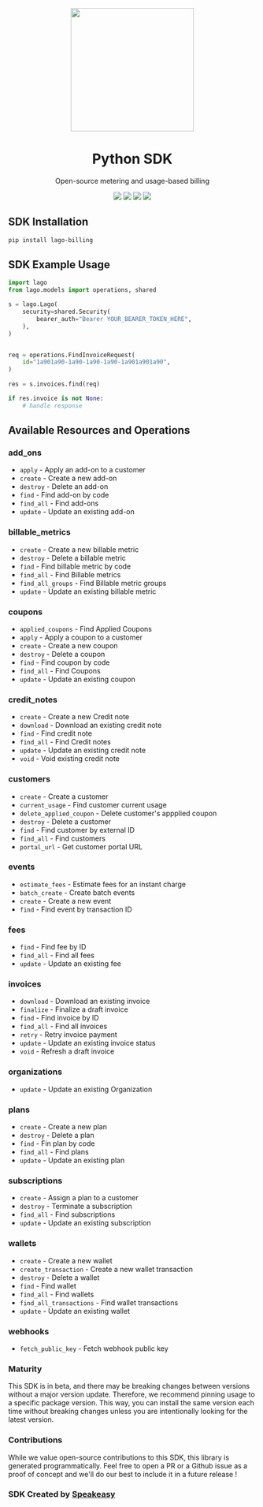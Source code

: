 <div align="center">
    <img src="https://user-images.githubusercontent.com/6267663/230070609-43e6bc4c-e839-49ac-82b8-04ebc5ff3a89.svg" width="250">
    <h1>Python SDK</h1>
   <p>Open-source metering and usage-based billing</p>
   <a href="https://doc.getlago.com/docs/api/intro"><img src="https://img.shields.io/static/v1?label=Docs&message=API Ref&color=000&style=for-the-badge" /></a>
   <a href="https://github.com/speakeasy-sdks/lago-python/actions"><img src="https://img.shields.io/github/actions/workflow/status/speakeasy-sdks/lago-python/speakeasy_sdk_generation.yml?style=for-the-badge" /></a>
  <a href="https://opensource.org/licenses/MIT"><img src="https://img.shields.io/badge/License-MIT-blue.svg?style=for-the-badge" /></a>
  <a href="https://github.com/speakeasy-sdks/lago-python/releases"><img src="https://img.shields.io/github/v/release/speakeasy-sdks/lago-python?sort=semver&style=for-the-badge" /></a>
</div>


<!-- Start SDK Installation -->
## SDK Installation

```bash
pip install lago-billing
```
<!-- End SDK Installation -->

## SDK Example Usage
<!-- Start SDK Example Usage -->
```python
import lago
from lago.models import operations, shared

s = lago.Lago(
    security=shared.Security(
        bearer_auth="Bearer YOUR_BEARER_TOKEN_HERE",
    ),
)


req = operations.FindInvoiceRequest(
    id="1a901a90-1a90-1a90-1a90-1a901a901a90",
)
    
res = s.invoices.find(req)

if res.invoice is not None:
    # handle response
```
<!-- End SDK Example Usage -->

<!-- Start SDK Available Operations -->
## Available Resources and Operations


### add_ons

* `apply` - Apply an add-on to a customer
* `create` - Create a new add-on
* `destroy` - Delete an add-on
* `find` - Find add-on by code
* `find_all` - Find add-ons
* `update` - Update an existing add-on

### billable_metrics

* `create` - Create a new billable metric
* `destroy` - Delete a billable metric
* `find` - Find billable metric by code
* `find_all` - Find Billable metrics
* `find_all_groups` - Find Billable metric groups
* `update` - Update an existing billable metric

### coupons

* `applied_coupons` - Find Applied Coupons
* `apply` - Apply a coupon to a customer
* `create` - Create a new coupon
* `destroy` - Delete a coupon
* `find` - Find coupon by code
* `find_all` - Find Coupons
* `update` - Update an existing coupon

### credit_notes

* `create` - Create a new Credit note
* `download` - Download an existing credit note
* `find` - Find credit note
* `find_all` - Find Credit notes
* `update` - Update an existing credit note
* `void` - Void existing credit note

### customers

* `create` - Create a customer
* `current_usage` - Find customer current usage
* `delete_applied_coupon` - Delete customer's appplied coupon
* `destroy` - Delete a customer
* `find` - Find customer by external ID
* `find_all` - Find customers
* `portal_url` - Get customer portal URL

### events

* `estimate_fees` - Estimate fees for an instant charge
* `batch_create` - Create batch events
* `create` - Create a new event
* `find` - Find event by transaction ID

### fees

* `find` - Find fee by ID
* `find_all` - Find all fees
* `update` - Update an existing fee

### invoices

* `download` - Download an existing invoice
* `finalize` - Finalize a draft invoice
* `find` - Find invoice by ID
* `find_all` - Find all invoices
* `retry` - Retry invoice payment
* `update` - Update an existing invoice status
* `void` - Refresh a draft invoice

### organizations

* `update` - Update an existing Organization

### plans

* `create` - Create a new plan
* `destroy` - Delete a plan
* `find` - Fin plan by code
* `find_all` - Find plans
* `update` - Update an existing plan

### subscriptions

* `create` - Assign a plan to a customer
* `destroy` - Terminate a subscription
* `find_all` - Find subscriptions
* `update` - Update an existing subscription

### wallets

* `create` - Create a new wallet
* `create_transaction` - Create a new wallet transaction
* `destroy` - Delete a wallet
* `find` - Find wallet
* `find_all` - Find wallets
* `find_all_transactions` - Find wallet transactions
* `update` - Update an existing wallet

### webhooks

* `fetch_public_key` - Fetch webhook public key
<!-- End SDK Available Operations -->

### Maturity

This SDK is in beta, and there may be breaking changes between versions without a major version update. Therefore, we recommend pinning usage
to a specific package version. This way, you can install the same version each time without breaking changes unless you are intentionally
looking for the latest version.

### Contributions

While we value open-source contributions to this SDK, this library is generated programmatically.
Feel free to open a PR or a Github issue as a proof of concept and we'll do our best to include it in a future release !

### SDK Created by [Speakeasy](https://docs.speakeasyapi.dev/docs/using-speakeasy/client-sdks)
